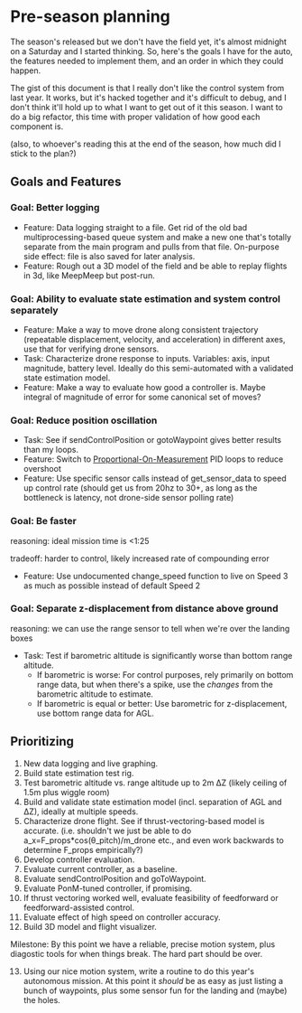 # Pre-season planning
The season's released but we don't have the field yet, it's almost midnight on a Saturday and I started thinking. So, here's the goals I have for the auto, the features needed to implement them, and an order in which they could happen. 

The gist of this document is that I really don't like the control system from last year. It works, but it's hacked together and it's difficult to debug, and I don't think it'll hold up to what I want to get out of it this season. I want to do a big refactor, this time with proper validation of how good each component is.

(also, to whoever's reading this at the end of the season, how much did I stick to the plan?)

## Goals and Features
### Goal: Better logging
* Feature: Data logging straight to a file. Get rid of the old bad multiprocessing-based queue system and make a new one that's totally separate from the main program and pulls from that file. On-purpose side effect: file is also saved for later analysis.
* Feature: Rough out a 3D model of the field and be able to replay flights in 3d, like MeepMeep but post-run.
### Goal: Ability to evaluate state estimation and system control separately
* Feature: Make a way to move drone along consistent trajectory (repeatable displacement, velocity, and acceleration) in different axes, use that for verifying drone sensors.
* Task: Characterize drone response to inputs. Variables: axis, input magnitude, battery level. Ideally do this semi-automated with a validated state estimation model.
* Feature: Make a way to evaluate how good a controller is. Maybe integral of magnitude of error for some canonical set of moves?
### Goal: Reduce position oscillation
* Task: See if sendControlPosition or gotoWaypoint gives better results than my loops.
* Feature: Switch to [Proportional-On-Measurement](http://brettbeauregard.com/blog/2017/06/introducing-proportional-on-measurement/) PID loops to reduce overshoot
* Feature: Use specific sensor calls instead of get_sensor_data to speed up control rate (should get us from 20hz to 30+, as long as the bottleneck is latency, not drone-side sensor polling rate)
### Goal: Be faster
reasoning: ideal mission time is <1:25

tradeoff: harder to control, likely increased rate of compounding error

* Feature: Use undocumented change_speed function to live on Speed 3 as much as possible instead of default Speed 2
### Goal: Separate z-displacement from distance above ground
reasoning: we can use the range sensor to tell when we're over the landing boxes

* Task: Test if barometric altitude is significantly worse than bottom range altitude.
    * If barometric is worse: For control purposes, rely primarily on bottom range data, but when there's a spike, use the _changes_ from the barometric altitude to estimate.
    * If barometric is equal or better: Use barometric for z-displacement, use bottom range data for AGL.

## Prioritizing
1. New data logging and live graphing.
2. Build state estimation test rig.
3. Test barometric altitude vs. range altitude up to 2m ΔZ (likely ceiling of 1.5m plus wiggle room)
4. Build and validate state estimation model (incl. separation of AGL and ΔZ), ideally at multiple speeds.
5. Characterize drone flight. See if thrust-vectoring-based model is accurate. (i.e. shouldn't we just be able to do a_x=F_props*cos(θ_pitch)/m_drone etc., and even work backwards to determine F_props empirically?)
6. Develop controller evaluation.
7. Evaluate current controller, as a baseline.
8. Evaluate sendControlPosition and goToWaypoint.
9. Evaluate PonM-tuned controller, if promising.
10. If thrust vectoring worked well, evaluate feasibility of feedforward or feedforward-assisted control.
11. Evaluate effect of high speed on controller accuracy.
12. Build 3D model and flight visualizer.

Milestone: By this point we have a reliable, precise motion system, plus diagostic tools for when things break. The hard part should be over.

13. Using our nice motion system, write a routine to do this year's autonomous mission. At this point it _should_ be as easy as just listing a bunch of waypoints, plus some sensor fun for the landing and (maybe) the holes.
